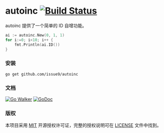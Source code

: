 autoinc [![Build Status](https://travis-ci.org/issue9/autoinc.svg?branch=master)](https://travis-ci.org/issue9/autoinc)
======

autoinc 提供了一个简单的 ID 自增功能。
```go
ai := autoinc.New(0, 1, 1)
for i:=0; i<10; i++ {
    fmt.Println(ai.ID())
}
```

### 安装

```shell
go get github.com/issue9/autoinc
```


### 文档

[![Go Walker](https://gowalker.org/api/v1/badge)](https://gowalker.org/github.com/issue9/autoinc)
[![GoDoc](https://godoc.org/github.com/issue9/autoinc?status.svg)](https://godoc.org/github.com/issue9/autoinc)


### 版权

本项目采用 [MIT](https://opensource.org/licenses/MIT) 开源授权许可证，完整的授权说明可在 [LICENSE](LICENSE) 文件中找到。
